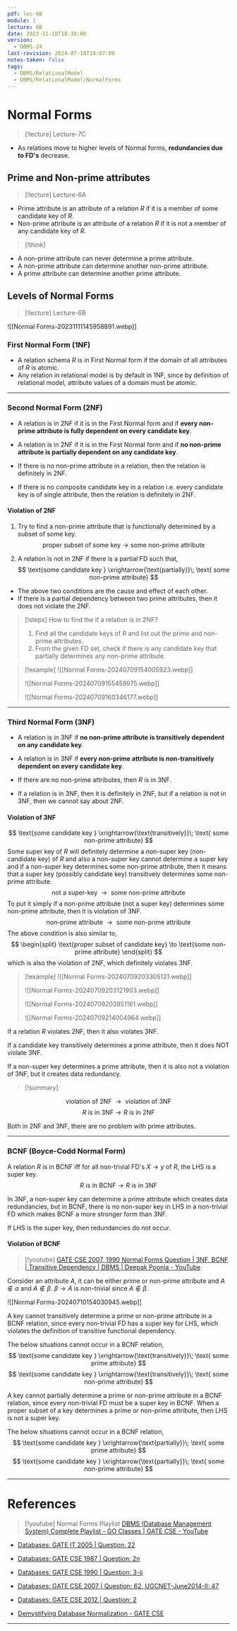 ```yaml
---
pdf: lec-6B
module: 1
lecture: 6B
date: 2023-11-10T18:38:00
version:
  - DBMS-24
last-revision: 2024-07-10T19:07:00
notes-taken: false
tags:
  - DBMS/RelationalModel
  - DBMS/RelationalModel/NormalForms
---
```

# Normal Forms

> [!lecture] Lecture-7C

- As relations move to higher levels of Normal forms, **redundancies due to FD's** decrease.

## Prime and Non-prime attributes

> [!lecture] Lecture-6A

- Prime attribute is an attribute of a relation $R$ if it is a member of some candidate key of $R$.
- Non-prime attribute is an attribute of a relation $R$ if it is not a member of any candidate key of $R$.

> [!think]

- A non-prime attribute can never determine a prime attribute.
- A non-prime attribute can determine another non-prime attribute.
- A prime attribute can determine another prime attribute.

## Levels of Normal Forms

> [!lecture] Lecture-6B

![[Normal Forms-20231111145958891.webp]]
### First Normal Form (1NF)

- A relation schema $R$ is in First Normal form if the domain of all attributes of $R$ is atomic.
- Any relation in relational model is by default in 1NF, since by definition of relational model, attribute values of a domain must be atomic.

----
### Second Normal Form (2NF)

- A relation is in 2NF if it is in the First Normal form and if **every non-prime attribute is fully dependent on every candidate key**.
- A relation is in 2NF if it is in the First Normal form and if **no non-prime attribute is partially dependent on any candidate key**.

- If there is no non-prime attribute in a relation, then the relation is definitely in 2NF.
- If there is no composite candidate key in a relation i.e. every candidate key is of single attribute, then the relation is definitely in 2NF.

#### Violation of 2NF

1. Try to find a non-prime attribute that is functionally determined by a subset of some key.
$$
\text{proper subset of some key} \rightarrow \text{some non-prime attribute}
$$

2. A relation is not in 2NF if there is a partial FD such that,
$$
\text{some candidate key } \xrightarrow{\text{partially}}\; \text{ some non-prime attribute} 
$$

- The above two conditions are the cause and effect of each other.
- If there is a partial dependency between two prime attributes, then it does not violate the 2NF.

> [!steps]   How to find the if a relation is in 2NF? 
> 1. Find all the candidate keys of $R$ and list out the prime and non-prime attributes.
> 2. From the given FD set, check if there is any candidate key that partially determines any non-prime attribute.

> [!example] 
> ![[Normal Forms-20240709154005923.webp]]
> 
> ![[Normal Forms-20240709155459975.webp]]
> 
> ![[Normal Forms-20240709160346177.webp]]

---
### Third Normal Form (3NF)

- A relation is in 3NF if **no non-prime attribute is transitively dependent on any candidate key**.
- A relation is in 3NF if **every non-prime attribute is non-transitively dependent on every candidate key**.

- If there are no non-prime attributes, then $R$ is in 3NF.
- If a relation is in 3NF, then it is definitely in 2NF, but if a relation is not in 3NF, then we cannot say about 2NF.

#### Violation of 3NF
$$
\text{some candidate key } \xrightarrow{\text{transitively}}\; \text{ some non-prime attribute} 
$$
Some super key of $R$ will definitely determine a non-super key (non-candidate key) of $R$ and also a non-super key cannot determine a super key and if a non-super key determines some non-prime attribute, then it means that a super key (possibly candidate key) transitively determines some non-prime attribute.
$$
\text{not a super-key } \rightarrow \text{ some non-prime attribute}
$$
To put it simply if a non-prime attribute (not a super key) determines some non-prime attribute, then it is violation of 3NF.
$$
\text{non-prime attribute } \rightarrow \text{ some non-prime attribute}
$$
The above condition is also similar to,
$$
\begin{split}
\text{proper subset of candidate key} \to \text{some non-prime attribute} 
\end{split}
$$
which is also the violation of 2NF, which definitely violates 3NF.

> [!example] 
> ![[Normal Forms-20240709203305121.webp]]
> 
> ![[Normal Forms-20240709203121903.webp]]
> 
> ![[Normal Forms-20240709203851161.webp]]
> 
> ![[Normal Forms-20240709214004964.webp]]

If a relation $R$ violates 2NF, then it also violates 3NF.

If a candidate key transitively determines a prime attribute, then it does NOT violate 3NF.

If a non-super key determines a prime attribute, then it is also not a violation of 3NF, but it creates data redundancy.

> [!summary] 

$$
\text{violation of 2NF } \rightarrow \text{ violation of 3NF}
$$
$$
R\text{ is in 3NF} \rightarrow R \text{ is in 2NF}
$$

Both in 2NF and 3NF, there are no problem with prime attributes.

---
### BCNF (Boyce-Codd Normal Form)

A relation $R$ is in BCNF iff for all non-trivial FD's $X \rightarrow y$ of $R$, the LHS is a super key.
$$
R\text{ is in BCNF} \rightarrow R \text{ is in 3NF}
$$

In 3NF, a non-super key can determine a prime attribute which creates data redundancies, but in BCNF, there is no non-super key in LHS in a non-trivial FD which makes BCNF a more stronger form than 3NF.

If LHS is the super key, then redundancies do not occur.

#### Violation of BCNF

> [!youtube] [GATE CSE 2007, 1990 Normal Forms Question | 3NF, BCNF | Transitive Dependency | DBMS | Deepak Poonia - YouTube](https://www.youtube.com/watch?v=xqIm-Y3oVDk)

Consider an attribute $A$, it can be either prime or non-prime attribute and $A \not\in \alpha$ and $A \not\in \beta$. $\beta \to A$ is non-trivial since $A \not\in \beta$.

![[Normal Forms-20240710154030945.webp]]

A key cannot transitively determine a prime or non-prime attribute in a BCNF relation, since every non-trivial FD has a super key for LHS, which violates the definition of transitive functional dependency.

The below situations cannot occur in a BCNF relation,
$$
\text{some candidate key } \xrightarrow{\text{transitively}}\; \text{ some prime attribute} 
$$
$$
\text{some candidate key } \xrightarrow{\text{transitively}}\; \text{ some non-prime attribute} 
$$

A key cannot partially determine a prime or non-prime attribute in a BCNF relation, since every non-trivial FD must be a super key in BCNF. When a proper subset of a key determines a prime or non-prime attribute, then LHS is not a super key.

The below situations cannot occur in a BCNF relation,
$$
\text{some candidate key } \xrightarrow{\text{partially}}\; \text{ some prime attribute} 
$$
$$
\text{some candidate key } \xrightarrow{\text{partially}}\; \text{ some non-prime attribute} 
$$

---
# References

> [!youtube] Normal Forms Playlist
> [DBMS (Database Management System) Complete Playlist - GO Classes | GATE CSE - YouTube](https://www.youtube.com/playlist?list=PLIPZ2_p3RNHhUXFx03wy3uFeCXRw6qlm8)

- [Databases: GATE IT 2005 | Question: 22](https://gateoverflow.in/3767/gate-it-2005-question-22)
- [Databases: GATE CSE 1987 | Question: 2n](https://gateoverflow.in/80609/gate-cse-1987-question-2n)
- [Databases: GATE CSE 1990 | Question: 3-ii](https://gateoverflow.in/84054/gate-cse-1990-question-3-ii)
- [Databases: GATE CSE 2007 | Question: 62, UGCNET-June2014-II: 47](https://gateoverflow.in/1260/gate-cse-2007-question-62-ugcnet-june2014-ii-47)
- [Databases: GATE CSE 2012 | Question: 2](https://gateoverflow.in/34/gate-cse-2012-question-2)

- [Demystifying Database Normalization - GATE CSE](https://gatecse.in/demystifying-database-normalization/)

---